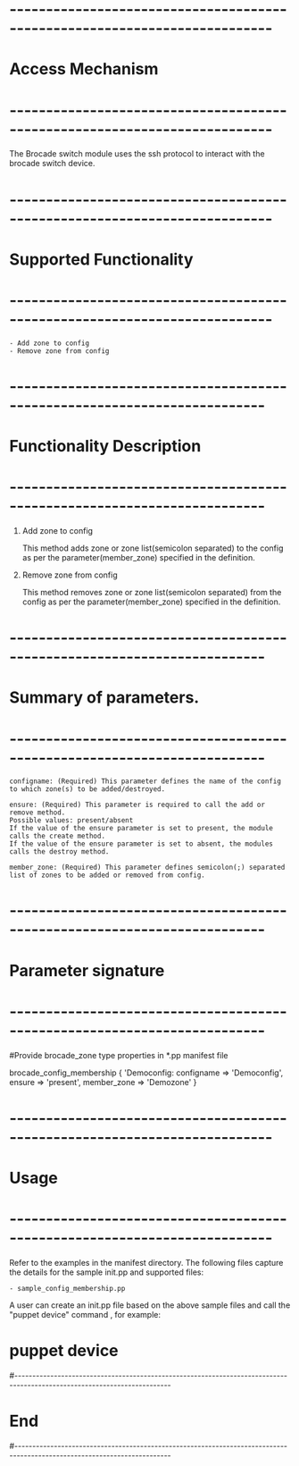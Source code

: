 # --------------------------------------------------------------------------
# Access Mechanism 
# --------------------------------------------------------------------------

The Brocade switch module uses the ssh protocol to interact with the brocade switch device.

# --------------------------------------------------------------------------
#  Supported Functionality
# --------------------------------------------------------------------------

	- Add zone to config
	- Remove zone from config

# -------------------------------------------------------------------------
# Functionality Description
# -------------------------------------------------------------------------


  1. Add zone to config

     This method adds zone or zone list(semicolon separated) to the config as per the parameter(member_zone) specified in the definition.	 
   
  2. Remove zone from config

     This method removes zone or zone list(semicolon separated) from the config as per the parameter(member_zone) specified in the definition.	 
	 

# -------------------------------------------------------------------------
# Summary of parameters.
# -------------------------------------------------------------------------

    configname: (Required) This parameter defines the name of the config to which zone(s) to be added/destroyed.

	ensure: (Required) This parameter is required to call the add or remove method.
    Possible values: present/absent
    If the value of the ensure parameter is set to present, the module calls the create method.
    If the value of the ensure parameter is set to absent, the modules calls the destroy method.

    member_zone: (Required) This parameter defines semicolon(;) separated list of zones to be added or removed from config.
    

# -------------------------------------------------------------------------
# Parameter signature 
# -------------------------------------------------------------------------

#Provide brocade_zone type properties in *.pp manifest file

  brocade_config_membership { 'Democonfig:
	configname   => 'Democonfig',
    ensure	   => 'present',
    member_zone   => 'Demozone'
  }

# --------------------------------------------------------------------------
# Usage
# --------------------------------------------------------------------------
   Refer to the examples in the manifest directory.
   The following files capture the details for the sample init.pp and supported files:

    - sample_config_membership.pp
    
   A user can create an init.pp file based on the above sample files and call the "puppet device" command , for example: 
   # puppet device

#-------------------------------------------------------------------------------------------------------------------------
# End
#-------------------------------------------------------------------------------------------------------------------------	
